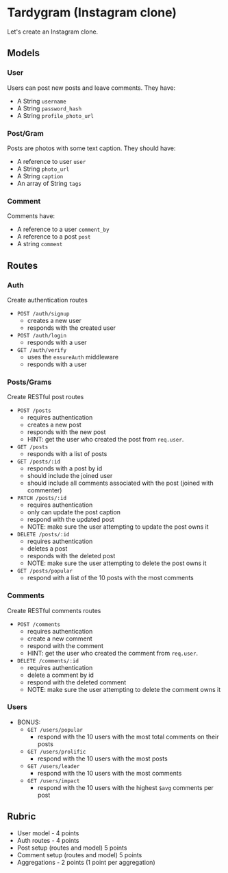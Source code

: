 # Tardygram (Instagram clone)

Let's create an Instagram clone.

## Models

### User

Users can post new posts and leave comments. They have:

* A String `username`
* A String `password_hash`
* A String `profile_photo_url`

### Post/Gram

Posts are photos with some text caption. They should have:

* A reference to user `user`
* A String `photo_url`
* A String `caption`
* An array of String `tags`

### Comment

Comments have:

* A reference to a user `comment_by`
* A reference to a post `post`
* A string `comment`

## Routes

### Auth

Create authentication routes

* `POST /auth/signup`
  * creates a new user
  * responds with the created user
* `POST /auth/login`
  * responds with a user
* `GET /auth/verify`
  * uses the `ensureAuth` middleware
  * responds with a user

### Posts/Grams

Create RESTful post routes

* `POST /posts`
  * requires authentication
  * creates a new post
  * responds with the new post
  * HINT: get the user who created the post from `req.user`.
* `GET /posts`
  * responds with a list of posts
* `GET /posts/:id`
  * responds with a post by id
  * should include the joined user
  * should include all comments associated with the post (joined with commenter)
* `PATCH /posts/:id`
  * requires authentication
  * only can update the post caption
  * respond with the updated post
  * NOTE: make sure the user attempting to update the post owns it
* `DELETE /posts/:id`
  * requires authentication
  * deletes a post
  * responds with the deleted post
  * NOTE: make sure the user attempting to delete the post owns it
* `GET /posts/popular`
  * respond with a list of the 10 posts with the most comments

### Comments

Create RESTful comments routes

* `POST /comments`
  * requires authentication
  * create a new comment
  * respond with the comment
  * HINT: get the user who created the comment from `req.user`.
* `DELETE /comments/:id`
  * requires authentication
  * delete a comment by id
  * respond with the deleted comment
  * NOTE: make sure the user attempting to delete the comment owns it

### Users

* BONUS:
  * `GET /users/popular`
    * respond with the 10 users with the most total comments on their posts
  * `GET /users/prolific`
    * respond with the 10 users with the most posts
  * `GET /users/leader`
    * respond with the 10 users with the most comments
  * `GET /users/impact`
    * respond with the 10 users with the highest `$avg` comments per post

## Rubric

* User model - 4 points
* Auth routes - 4 points
* Post setup (routes and model) 5 points
* Comment setup (routes and model) 5 points
* Aggregations - 2 points (1 point per aggregation)